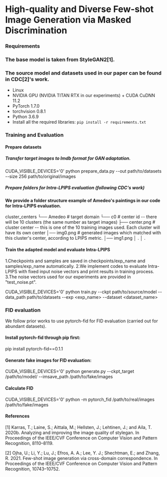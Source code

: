 # High-quality and Diverse Few-shot Image Generation via Masked Discrimination

### Requirements

### The base model is taken from StyleGAN2[1].
### The source model and datasets used in our paper can be found in CDC[2]'s work.

- Linux
- NVIDIA GPU (NVIDIA TITAN RTX in our experiments) + CUDA CuDNN 11.2
- PyTorch 1.7.0
- torchvision 0.8.1
- Python 3.6.9
- Install all the required libraries:
         `pip install -r requirements.txt` 

### Training and Evaluation

#### Prepare datasets

##### Transfer target images to lmdb format for GAN adaptation.

CUDA_VISIBLE_DEVICES='0' python prepare_data.py --out path/to/datasets --size 256 path/to/original/images

##### Prepare folders for Intra-LPIPS evaluation (following CDC's work)

#### We provide a folder structure example of Amedeo's paintings in our code for Intra-LPIPS evaluation. 

cluster_centers
└── Amedeo			# target domain 
      └── c0			# center id -- there will be 10 clusters (the same number as target images)
          ├── center.png	# cluster center -- this is one of the 10 training images used. Each cluster will have its own center
          │── img0.png   	# generated images which matched with this cluster's center, according to LPIPS metric.
          │── img1.png
          │      .
    │      .

#### Train the adapted model and evaluate Intra-LPIPS 

1.Checkpoints and samples are saved in checkpoints/exp_name and samples/exp_name automatically.
2.We implement codes to evaluate Intra-LPIPS with fixed input noise vectors and print results in training process. 
3.The noise vectors used for our experiments are provided in "test_noise.pt".

CUDA_VISIBLE_DEVICES='0' python train.py --ckpt path/to/source/model --data_path path/to/datasets  --exp <exp_name> --dataset <dataset_name> 

### FID evaluation

We follow prior works to use pytorch-fid for FID evaluation (carried out for abundant datasets).

#### Install pytorch-fid through pip first:

pip install pytorch-fid==0.1.1

#### Generate fake images for FID evaluation:

CUDA_VISIBLE_DEVICES='0' python generate.py --ckpt_target /path/to/model/ --imsave_path /path/to/fake/images

#### Calculate FID 

CUDA_VISIBLE_DEVICES='0' python -m pytorch_fid /path/to/real/images /path/to/fake/images

#### References

[1] Karras, T.; Laine, S.; Aittala, M.; Hellsten, J.; Lehtinen, J.; and Aila, T. 2020b. Analyzing and improving the image quality of stylegan. In Proceedings of the IEEE/CVF Conference on Computer Vision and Pattern Recognition, 8110–8119.

[2] Ojha, U.; Li, Y.; Lu, J.; Efros, A. A.; Lee, Y. J.; Shechtman, E.; and Zhang, R. 2021. Few-shot image generation via cross-domain correspondence. In Proceedings of the IEEE/CVF Conference on Computer Vision and Pattern Recognition, 10743–10752.






